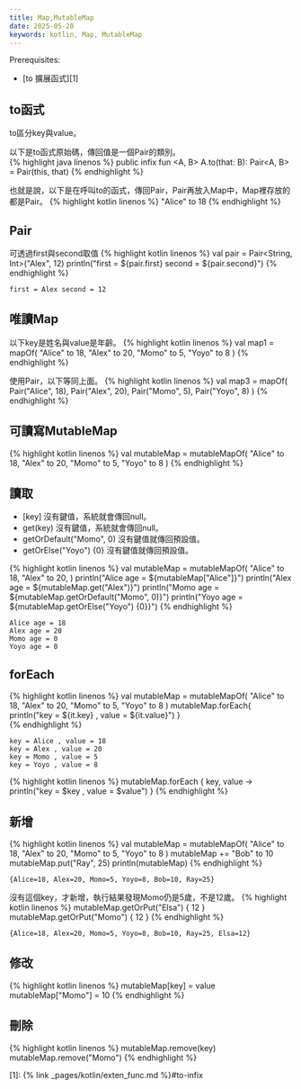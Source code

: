 ```yaml
---
title: Map,MutableMap
date: 2025-05-20
keywords: kotlin, Map, MutableMap
---
```

Prerequisites:

- [to 擴展函式][1]

## to函式
to區分key與value。

以下是to函式原始碼，傳回值是一個Pair的類別。<br>
{% highlight java linenos %}
public infix fun <A, B> A.to(that: B): Pair<A, B> = Pair(this, that)
{% endhighlight %}

也就是說，以下是在呼叫to的函式，傳回Pair，Pair再放入Map中，Map裡存放的都是Pair。
{% highlight kotlin linenos %}
"Alice" to 18
{% endhighlight %}

## Pair
可透過first與second取值
{% highlight kotlin linenos %}
val pair = Pair<String, Int>("Alex", 12)
println("first = ${pair.first} second = ${pair.second}")
{% endhighlight %}
```
first = Alex second = 12
```

## 唯讀Map
以下key是姓名與value是年齡。
{% highlight kotlin linenos %}
val map1 = mapOf(
    "Alice" to 18,
    "Alex" to 20,
    "Momo" to 5,
    "Yoyo" to 8
)
{% endhighlight %}

使用Pair，以下等同上面。
{% highlight kotlin linenos %}
val map3 = mapOf(
    Pair("Alice", 18),
    Pair("Alex", 20),
    Pair("Momo", 5),
    Pair("Yoyo", 8)
)
{% endhighlight %}

## 可讀寫MutableMap
{% highlight kotlin linenos %}
val mutableMap = mutableMapOf(
    "Alice" to 18,
    "Alex" to 20,
    "Momo" to 5,
    "Yoyo" to 8
)
{% endhighlight %}

## 讀取
- \[key\] 沒有鍵值，系統就會傳回null。
- get(key) 沒有鍵值，系統就會傳回null。
- getOrDefault("Momo", 0) 沒有鍵值就傳回預設值。
- getOrElse("Yoyo") \{0\} 沒有鍵值就傳回預設值。

{% highlight kotlin linenos %}
val mutableMap = mutableMapOf(
    "Alice" to 18,
    "Alex" to 20,
)
println("Alice age = ${mutableMap["Alice"]}")
println("Alex age = ${mutableMap.get("Alex")}")
println("Momo age = ${mutableMap.getOrDefault("Momo", 0)}")
println("Yoyo age = ${mutableMap.getOrElse("Yoyo") {0}}")
{% endhighlight %}
```
Alice age = 18
Alex age = 20
Momo age = 0
Yoyo age = 0
```

## forEach
{% highlight kotlin linenos %}
val mutableMap = mutableMapOf(
    "Alice" to 18,
    "Alex" to 20,
    "Momo" to 5,
    "Yoyo" to 8
)
mutableMap.forEach{
    println("key = ${it.key} , value = ${it.value}")
}    
{% endhighlight %}
```
key = Alice , value = 18
key = Alex , value = 20
key = Momo , value = 5
key = Yoyo , value = 8
```

{% highlight kotlin linenos %}
mutableMap.forEach { key, value ->
    println("key = $key , value = $value")
}
{% endhighlight %}

## 新增
{% highlight kotlin linenos %}
val mutableMap = mutableMapOf(
    "Alice" to 18,
    "Alex" to 20,
    "Momo" to 5,
    "Yoyo" to 8
)
mutableMap += "Bob" to 10
mutableMap.put("Ray", 25)
println(mutableMap)
{% endhighlight %}
```
{Alice=18, Alex=20, Momo=5, Yoyo=8, Bob=10, Ray=25}
```

沒有這個key，才新增，執行結果發現Momo仍是5歲，不是12歲。
{% highlight kotlin linenos %}
mutableMap.getOrPut("Elsa") { 12 }
mutableMap.getOrPut("Momo") { 12 }
{% endhighlight %}
```
{Alice=18, Alex=20, Momo=5, Yoyo=8, Bob=10, Ray=25, Elsa=12}
```

## 修改
{% highlight kotlin linenos %}
mutableMap[key] = value
mutableMap["Momo"] = 10
{% endhighlight %}

## 刪除
{% highlight kotlin linenos %}
mutableMap.remove(key)
mutableMap.remove("Momo")
{% endhighlight %}

[1]: {% link _pages/kotlin/exten_func.md %}#to-infix